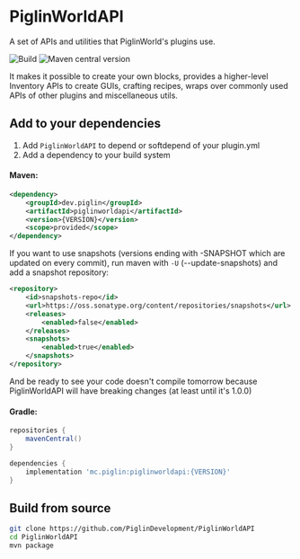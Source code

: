 # PiglinWorldAPI
A set of APIs and utilities that PiglinWorld's plugins use.

![Build](https://github.com/PiglinDevelopment/PiglinWorldAPI/actions/workflows/push.yml/badge.svg?branch=master)
![Maven central version](https://img.shields.io/maven-central/v/dev.piglin/piglinworldapi)

It makes it possible to create your own blocks, provides a higher-level Inventory APIs to create GUIs, crafting recipes, wraps over commonly used APIs of other plugins and miscellaneous utils.

## Add to your dependencies
1. Add `PiglinWorldAPI` to depend or softdepend of your plugin.yml
2. Add a dependency to your build system
#### Maven:
```xml
<dependency>
    <groupId>dev.piglin</groupId>
    <artifactId>piglinworldapi</artifactId>
    <version>{VERSION}</version>
    <scope>provided</scope>
</dependency>
```
If you want to use snapshots (versions ending with -SNAPSHOT which are updated on every commit),
run maven with `-U` (--update-snapshots) and add a snapshot repository:
```xml
<repository>
    <id>snapshots-repo</id>
    <url>https://oss.sonatype.org/content/repositories/snapshots</url>
    <releases>
        <enabled>false</enabled>
    </releases>
    <snapshots>
        <enabled>true</enabled>
    </snapshots>
</repository>
```
And be ready to see your code doesn't compile tomorrow because PiglinWorldAPI will have breaking changes (at least until it's 1.0.0)
#### Gradle:
```groovy
repositories {
    mavenCentral()
}

dependencies {
    implementation 'mc.piglin:piglinworldapi:{VERSION}'
}
```

## Build from source
```sh
git clone https://github.com/PiglinDevelopment/PiglinWorldAPI
cd PiglinWorldAPI
mvn package
```
